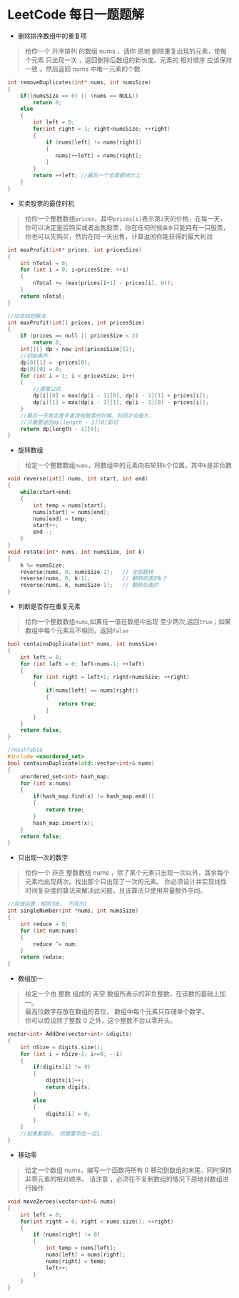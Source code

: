 # LeetCode 每日一题题解

- 删除排序数组中的重复项

> 给你一个 升序排列 的数组 nums ，请你 原地 删除重复出现的元素，使每个元素 只出现一次 ，返回删除后数组的新长度。元素的 相对顺序 应该保持 一致 。然后返回 nums 中唯一元素的个数

```C
int removeDuplicates(int* nums, int numsSize)
{
    if((numsSize == 0) || (nums == NULL))
        return 0;
    else
    {
        int left = 0;
        for(int right = 1; right<numsSize; ++right)
        {
            if (nums[left] != nums[right])
            {
               nums[++left] = nums[right];
            }
        }
        return ++left; //最后一个也需要统计上
    }
}
```

- 买卖股票的最佳时机

> 给你一个整数数组`prices`，其中`prices[i]`表示第`i`天的价格，在每一天，你可以决定是否购买或者出售股票，你在任何时候`最多`只能持有一只股票， 你也可以先购买，然后在同一天出售，计算返回你能获得的最大利润

```C
int maxProfit(int* prices, int pricesSize)
{
    int nTotal = 0;
    for (int i = 0; i<pricesSize; ++i)
    {
        nTotal += (max(prices[i+1] - prices[i], 0));
    }
    return nTotal;
}

//动态规划解法
int maxProfit(int[] prices, int pricesSize) 
{
    if (prices == null || pricesSize < 2)
        return 0;
    int[][] dp = new int[pricesSize][2];
    //初始条件
    dp[0][1] = -prices[0];
    dp[0][0] = 0;
    for (int i = 1; i < pricesSize; i++) 
    {
        //递推公式
        dp[i][0] = max(dp[i - 1][0], dp[i - 1][1] + prices[i]);
        dp[i][1] = max(dp[i - 1][1], dp[i - 1][0] - prices[i]);
    }
    //最后一天肯定是手里没有股票的时候，利润才会最大，
    //只需要返回dp[length - 1][0]即可
    return dp[length - 1][0];
}
```

- 旋转数组

> 给定一个整数数组`nums`，将数组中的元素向右轮转`k`个位置，其中`k`是非负数

```C++
void reverse(int[] nums, int start, int end)
{
    while(start<end)
    {
        int temp = nums[start];
        nums[start] = nums[end];
        nums[end] = temp;
        start++;
        end--;
    }
}
void rotate(int* nums, int numsSize, int k)
{
    k %= numsSize;
    reverse(nums, 0, numsSize-1);   // 全部翻转
    reverse(nums, 0, k-1);          // 翻转前面的k个
    reverse(nums, k, numsSize-1);   // 翻转后面的
}
```

- 判断是否存在重复元素

> 给你一个整数数组`nums`,如果任一值在数组中出现 至少两次,返回`true`；如果数组中每个元素互不相同，返回`false`

```C++
bool containsDuplicate(int* nums, int numsSize)
{
    int left = 0;
    for (int left = 0; left<nums-1; ++left)
    {
        for (int right = left+1; right<numsSize; ++right)
        {
            if(nums[left] == nums[right])
            {
                return true;
            }
        }
    }
    return false;
}

//HashTable
#include <unordered_set>
bool containsDuplicate(std::vector<int>& nums)
{
    unordered_set<int> hash_map;
    for (int x:nums)
    {
        if(hash_map.find(x) != hash_map.end())
        {
            return true;
        }
        hash_map.insert(x);
    }
    return false;
}
```

- 只出现一次的数字

> 给你一个 非空 整数数组 nums ，除了某个元素只出现一次以外，其余每个元素均出现两次。找出那个只出现了一次的元素。
你必须设计并实现线性时间复杂度的算法来解决此问题，且该算法只使用常量额外空间。

```C++
//异或运算：相同为0， 不同为1
int singleNumber(int *nums, int numsSize)
{
    int reduce = 0;
    for (int num:nums)
    {
        reduce ^= num;
    }
    return reduce;
}
```

- 数组加一

> 给定一个由 整数 组成的 非空 数组所表示的非负整数，在该数的基础上加一。\
> 最高位数字存放在数组的首位， 数组中每个元素只存储单个数字。\
> 你可以假设除了整数 0 之外，这个整数不会以零开头。

```C++
vector<int> AddOne(vector<int> &digits)
{
    int nSize = digits.size();
    for (int i = nSize-1; i>=0; --i)
    {
        if(digits[i] != 9)
        {
            digits[i]++;
            return digits;
        }
        else
        {
            digits[i] = 0;
        }    
    }
    //如果都是9， 则需要添加一位1.
}
```

- 移动零

> 给定一个数组 nums，编写一个函数将所有 0 移动到数组的末尾，同时保持非零元素的相对顺序。
> 请注意 ，必须在不复制数组的情况下原地对数组进行操作

```C++
void moveZeroes(vector<int>& nums)
{
    int left = 0; 
    for(int right = 0; right < nums.size(); ++right)
    {
        if (nums[right] != 0)
        {
            int temp = nums[left];
            nums[left] = nums[right];
            nums[right] = temp;
            left++;
        }
    }
}
```
